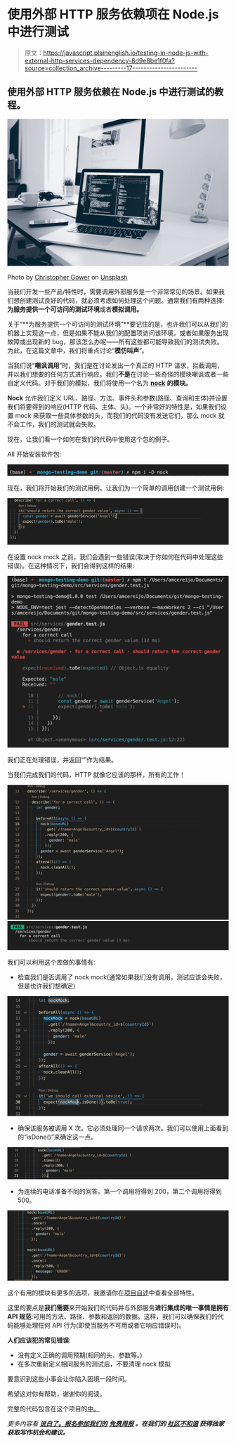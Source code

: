 # 使用外部 HTTP 服务依赖项在 Node.js 中进行测试

> 原文：<https://javascript.plainenglish.io/testing-in-node-js-with-external-http-services-dependency-8d9e8be1f0fa?source=collection_archive---------17----------------------->

## 使用外部 HTTP 服务依赖在 Node.js 中进行测试的教程。

![](img/209194b63c7aebe3c9d0d97f606cbf28.png)

Photo by [Christopher Gower](https://unsplash.com/@cgower?utm_source=medium&utm_medium=referral) on [Unsplash](https://unsplash.com?utm_source=medium&utm_medium=referral)

当我们开发一些产品/特性时，需要调用外部服务是一个非常常见的场景。如果我们想创建测试良好的代码，就必须考虑如何处理这个问题。通常我们有两种选择:**为服务提供一个可访问的测试环境**或者**模拟调用。**

关于“**为服务提供一个可访问的测试环境”**要记住的是，也许我们可以从我们的机器上实现这一点，但是如果不能从我们的配置项访问该环境，或者如果服务出现故障或出现新的 bug，那该怎么办呢——所有这些都可能导致我们的测试失败。为此，在这篇文章中，我们将重点讨论“**模仿叫声**”。

当我们说“**嘲讽调用**”时，我们是在讨论发出一个真正的 HTTP 请求，拦截调用，并以我们想要的任何方式进行响应。我们**不是**在讨论一些奇怪的模块嘲讽或者一些自定义代码。对于我们的模拟，我们将使用一个名为 [**nock**](https://www.npmjs.com/package/nock) **的模块。**

**Nock** 允许我们定义 URL、路径、方法、事件头和参数(路径、查询和主体)并设置我们将要得到的响应(HTTP 代码、主体、头)。一个非常好的特性是，如果我们设置 mock 来获取一些具体参数的头，而我们的代码没有发送它们，那么 mock 就不会工作，我们的测试就会失败。

现在，让我们看一个如何在我们的代码中使用这个包的例子。

All 开始安装软件包:

![](img/1ad899bc86cf04181150d1bbf810f312.png)

现在，我们将开始我们的测试用例。让我们为一个简单的调用创建一个测试用例:

![](img/38568547f97901558b1438e8b34b187f.png)

在设置 nock mock 之前，我们会遇到一些错误(取决于你如何在代码中处理这些错误)。在这种情况下，我们会得到这样的结果:

![](img/dddf38691bf5dcfdf17f5892c1dfc1f3.png)

我们正在处理错误，并返回“”作为结果。

当我们完成我们的代码，HTTP 就像它应该的那样，所有的工作！

![](img/61886e6216b335f80c576d3e525bc2db.png)![](img/a4c371cae3bd6c911bcc36a3eeeac554.png)

我们可以利用这个库做的事情有:

*   检查我们是否调用了 nock mock(通常如果我们没有调用，测试应该会失败，但是也许我们想确定)

![](img/2a393c02f50bfd2bed8fd13b9b9c7ea0.png)

*   确保该服务被调用 X 次。它必须处理同一个请求两次。我们可以使用上面看到的“isDone()”来确定这一点。

![](img/489ffbd92e0261ec8782b7e3675da5a3.png)

*   为连续的电话准备不同的回答。第一个调用将得到 200，第二个调用将得到 500。

![](img/e5201566847c458650b38258a639f6b5.png)

这个有用的模块有更多的选项，我邀请你在[项目自述](https://www.npmjs.com/package/nock)中查看全部特性。

这里的要点是**我们需要**来开始我们的代码并与外部服务**进行集成的唯一事情是拥有 API 规范**:可用的方法、路径、参数和返回的数据。这样，我们可以确保我们的代码能够处理任何 API 行为(即使当服务不可用或者它响应错误时)。

**人们应该犯的常见错误**:

*   没有定义正确的调用预期(相同的头、参数等。)
*   在多次重新定义相同服务的测试后，不要清理 nock 模拟

要意识到这些小事会让你陷入困境一段时间。

希望这对你有帮助，谢谢你的阅读。

完整的代码包含在这个项目的[中。](https://github.com/amcereijo/mongo-testing-demo)

*更多内容看* [***说白了。报名参加我们的***](http://plainenglish.io/) **[***免费周报***](http://newsletter.plainenglish.io/) *。在我们的* [***社区不和谐***](https://discord.gg/GtDtUAvyhW) *获得独家获取写作机会和建议。***